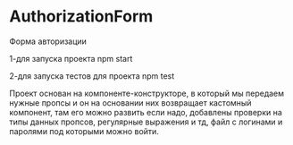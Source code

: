 # AuthorizationForm
Форма авторизации

1-для запуска проекта npm start 

2-для запуска тестов для проекта npm test

Проект основан на компоненте-конструкторе, в который мы передаем нужные пропсы и он на основании них возвращает кастомный компонент, там его можно развить если надо,
добавлены проверки на типы данных пропсов, регулярные выражения и тд, файл с логинами и паролями под которыми можно войти.
